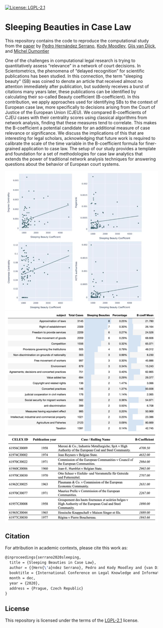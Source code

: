 [![License: LGPL-2.1](https://img.shields.io/badge/license-LGPL--2.1-lightgrey.svg)](https://www.gnu.org/licenses/old-licenses/lgpl-2.1.en.html)

# Sleeping Beauties in Case Law

This repository contains the code to reproduce the computational study from the [paper](https://cris.maastrichtuniversity.nl/en/publications/sleeping-beauties-in-case-law) by [Pedro Hernández Serrano](https://cris.maastrichtuniversity.nl/en/persons/pedro-hern%C3%A1ndez-serrano), [Kody Moodley](https://cris.maastrichtuniversity.nl/en/persons/kody-moodley), [Gijs van Dijck](https://cris.maastrichtuniversity.nl/en/persons/gijs-van-dijck), and [Michel Dumontier](https://cris.maastrichtuniversity.nl/en/persons/michel-dumontier)

One of the challenges in computational legal research is trying to quantitatively assess “relevance” in a network of court decisions. In Scientometrics, the phenomena of “delayed recognition” for scientific publications has been studied. In this connection, the term "sleeping beauty" (SB) was coined to denote an article that received almost no attention immediately after publication, but suddenly receives a burst of citations many years later, these publications can be identified by calculating their so-called Beauty coefficient (B-coefficient). In this contribution, we apply approaches used for identifying SBs to the context of European case law, more specifically to decisions arising from the Court of Justice of the European Union (CJEU). We compared B-coefficients of CJEU cases with their centrality scores using classical algorithms from network analysis, finding that these measures tend to correlate. This makes the B-coefficient a potential candidate for an additional measure of case relevance or significance. We discuss the implications of this that are interesting for legal scholars, acknowledging that future work is required to calibrate the scale of the time variable in the B-coefficient formula for finer-grained application to case law. The setup of our study provides a template and foundation for a set of methodologies for case law analytics that extends the power of traditional network analysis techniques for answering questions about the behavior of European court systems.

![](figures/CorrelationsV2.jpg)
![](figures/subjects_SB.png)
![](figures/top10SBs.png)

## Citation

For attribution in academic contexts, please cite this work as:

```latex
@inproceedings{serrano2020sleeping,
  title = {Sleeping Beauties in Case Law},
  author = {{Hern{\'a}ndez Serrano}, Pedro and Kody Moodley and {van Dijck}, Gijs and Michel Dumontier},
  booktitle = {International Conference on Legal Knowledge and Information Systems, JURIX},
  month = dec,
  year = {2020},
  address = {Prague, Czech Republic}
}
```

## License

This repository is licensed under the terms of the [LGPL-2.1](https://www.gnu.org/licenses/old-licenses/lgpl-2.1.en.html) license.
